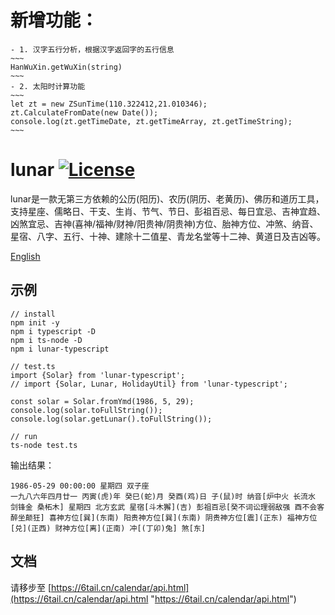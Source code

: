 # 新增功能：
    - 1. 汉字五行分析，根据汉字返回字的五行信息 
    ~~~
    HanWuXin.getWuXin(string)
    ~~~
    - 2. 太阳时计算功能
    ~~~
    let zt = new ZSunTime(110.322412,21.010346);
    zt.CalculateFromDate(new Date());
    console.log(zt.getTimeDate, zt.getTimeArray, zt.getTimeString);
    ~~~

# lunar [![License](https://img.shields.io/badge/license-MIT-4EB1BA.svg?style=flat-square)](https://github.com/6tail/lunar-typescript/blob/master/LICENSE)

lunar是一款无第三方依赖的公历(阳历)、农历(阴历、老黄历)、佛历和道历工具，支持星座、儒略日、干支、生肖、节气、节日、彭祖百忌、每日宜忌、吉神宜趋、凶煞宜忌、吉神(喜神/福神/财神/阳贵神/阴贵神)方位、胎神方位、冲煞、纳音、星宿、八字、五行、十神、建除十二值星、青龙名堂等十二神、黄道日及吉凶等。

[English](https://github.com/6tail/lunar-typescript/blob/master/README_EN.md)

## 示例

    // install
    npm init -y
    npm i typescript -D
    npm i ts-node -D
    npm i lunar-typescript
     
    // test.ts
    import {Solar} from 'lunar-typescript';
    // import {Solar, Lunar, HolidayUtil} from 'lunar-typescript';
     
    const solar = Solar.fromYmd(1986, 5, 29);
    console.log(solar.toFullString());
    console.log(solar.getLunar().toFullString());
     
    // run
    ts-node test.ts

输出结果：

    1986-05-29 00:00:00 星期四 双子座
    一九八六年四月廿一 丙寅(虎)年 癸巳(蛇)月 癸酉(鸡)日 子(鼠)时 纳音[炉中火 长流水 剑锋金 桑柘木] 星期四 北方玄武 星宿[斗木獬](吉) 彭祖百忌[癸不词讼理弱敌强 酉不会客醉坐颠狂] 喜神方位[巽](东南) 阳贵神方位[巽](东南) 阴贵神方位[震](正东) 福神方位[兑](正西) 财神方位[离](正南) 冲[(丁卯)兔] 煞[东]

## 文档

请移步至 [https://6tail.cn/calendar/api.html](https://6tail.cn/calendar/api.html "https://6tail.cn/calendar/api.html")
